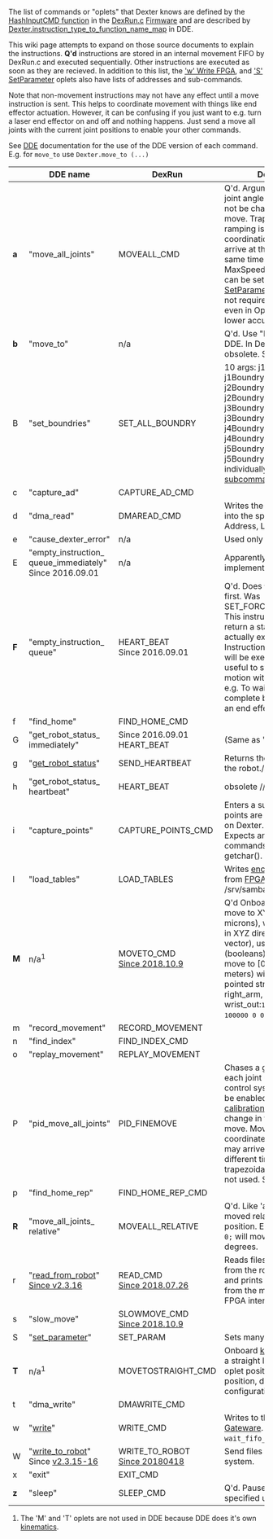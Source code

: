 The list of commands or "oplets" that Dexter knows are defined by the [HashInputCMD function](https://github.com/HaddingtonDynamics/Dexter/search?utf8=%E2%9C%93&q=HashInputCMD+filename%3ADexRun.c&type=) in the [DexRun.c](../blob/master/Firmware/DexRun.c) [Firmware](firmware) and are described by [Dexter.instruction_type_to_function_name_map](https://github.com/cfry/dde/search?q=Dexter.instruction_type_to_function_name_map+filename%3Arobot.js&unscoped_q=Dexter.instruction_type_to_function_name_map+filename%3Arobot.js) in DDE. 

This wiki page attempts to expand on those source documents to explain the instructions. **Q'd** instructions are stored in an internal movement FIFO by DexRun.c and executed sequentially. Other instructions are executed as soon as they are recieved. In addition to this list, the ['w' Write FPGA](oplet-write), and ['S' SetParameter](set-parameter-oplet) oplets also have lists of addresses and sub-commands.

Note that non-movement instructions may not have any effect until a move instruction is sent. This helps to coordinate movement with things like end effector actuation. However, it can be confusing if you just want to e.g. turn a laser end effector on and off and nothing happens. Just send a move all joints with the current joint positions to enable your other commands.

See [DDE](DDE) documentation for the use of the DDE version of each command. E.g. for `move_to` use `Dexter.move_to (...)`

&nbsp; | DDE name | DexRun | Description
--- | --- | --- | ---
**a**|"move_all_joints"|MOVEALL_CMD|Q'd. Arguments: 5 to 7 goal joint angles. The goal can not be changed during the move. Trapezoidal speed ramping is used with coordination so all the joints arrive at their goals at the same time. Acceleration, MaxSpeed, and StartSpeed can be set via the ["S" SetParameter oplet](set-parameter-oplet). Does not require calibration, works even in Open Loop mode (w/ lower accuracy).
**b**|"move_to"|n/a|Q'd. Use "Dexter.move_to" in DDE. In DexRun, this oplet is obsolete. See "M"
B|"set_boundries"|SET_ALL_BOUNDRY|10 args: j1BoundryHigh, j1Boundrylow,  j2BoundryHigh, j2Boundrylow, j3BoundryHigh, j3Boundrylow, j4BoundryHigh, j4Boundrylow, j5BoundryHigh, j5Boundrylow. Set individually with ["S" oplet subcommands](set-parameter-oplet)
c|"capture_ad"|CAPTURE_AD_CMD|
d|"dma_read"|DMAREAD_CMD|Writes the FPGA DMA data into the specified file. 3 args: Address, Length, Filename.
e|"cause_dexter_error"|n/a|Used only in DDE
E|"empty_instruction_ queue_immediately"<br>Since 2016.09.01|n/a|Apparently never implemented in firmware?
**F**|"empty_instruction_ queue"|HEART_BEAT<br>Since 2016.09.01|Q'd. Does `wait_fifo_flush()` first. Was SET_FORCE_MOVE_POINT. This instruction will not return a status until it actually executes. Instructions before this one will be executed first. Very useful to synchronize robot motion with control software. e.g. To wait until a move is complete before activating an end effector.
f|"find_home"|FIND_HOME_CMD||
G|"get_robot_status_ immediately"|Since 2016.09.01 HEART_BEAT| (Same as 'g'?) 
g|"[get_robot_status](status-data)"|SEND_HEARTBEAT|Returns the current [status](status-data) of the robot.//fry
h|"get_robot_status_ heartbeat"|HEART_BEAT|obsolete //fry
i|"capture_points"|CAPTURE_POINTS_CMD| Enters a sub mode where points are captured to a file on Dexter. 1 arg: Filename. Expects an input stream of commands from stdin via getchar(). No timeout.
l|"load_tables"|LOAD_TABLES|Writes [encoder](Encoders) CalTables from [FPGA](Gateware) to /srv/samba/share/HiMem.dta
**M**|n/a<sup>1</sup>|MOVETO_CMD<br>[Since 2018.10.9](https://github.com/HaddingtonDynamics/Dexter/commit/78bc04dfae5166d8889e1fba36540a3de3ea836b#diff-691272021fae98368efb598f8e089c16)|Q'd Onboard [kinematics](Kinematics) move to XYZ (integer microns), with end effector in XYZ direction (unit vector), using configuration (booleans). For example to move to [0,0.5,1.0] (in meters) with the end effector pointed straight down and right_arm, elbow_up, and wrist_out:<tt>1 1 1 1 M 0 500000 100000 0 0 -1 1 1 1</tt>. See 'T'
m|"record_movement"|RECORD_MOVEMENT||
n|"find_index"|FIND_INDEX_CMD||
o|"replay_movement"|REPLAY_MOVEMENT||
P|"pid_move_all_joints"|PID_FINEMOVE|Chases a goal position on each joint using the PID control system which must be enabled. Requires [calibration](Encoder-calibration). The goal can change in the middle of the move. Movement is not coordinated so each joint may arrive at the goal at a different time. The standard trapezoidal speed ramping is not used. See "a".|
p|"find_home_rep"|FIND_HOME_REP_CMD||
**R**|"move_all_joints_ relative"|MOVEALL_RELATIVE|Q'd. Like 'a' but the joint is moved relative to it's prior position. E.g. `R 0 0 -36000 0 0;` will move joint 3 ccw 10 degrees.
r|"[read_from_robot](read-from-robot)"<br>[Since v2.3.16](https://github.com/cfry/dde/releases/tag/untagged-5d86b61c13b61d266905)|READ_CMD<br>[Since 2018.07.26](https://github.com/HaddingtonDynamics/Dexter/commit/243ac0fa3c995effd9c75731d3a9c7ecb70cc73e)|Reads files or string data from the robot. Also reads and prints locally values from the memory mapped FPGA interface.
s|"slow_move"|SLOWMOVE_CMD<br>[Since 2018.10.9](https://github.com/HaddingtonDynamics/Dexter/commit/78bc04dfae5166d8889e1fba36540a3de3ea836b#diff-691272021fae98368efb598f8e089c16)||
S|"[set_parameter](set-parameter-oplet)"|SET_PARAM|Sets many different values
**T**|n/a<sup>1</sup>|MOVETOSTRAIGHT_CMD|Onboard [kinematics](Kinematics) move in a straight line from prior 'M' oplet position to new XYZ position, direction, and configuration. 
t|"dma_write"|DMAWRITE_CMD||
w|"[write](oplet-write)"|WRITE_CMD|Writes to the [FPGA / Gateware](Gateware). Does `wait_fifo_flush()` first.
W|"[write_to_robot](write-to-robot)"<br>Since [v2.3.15-16](https://github.com/cfry/dde/releases/tag/untagged-5d86b61c13b61d266905)|WRITE_TO_ROBOT<br>[Since 20180418](https://github.com/HaddingtonDynamics/Dexter/commit/ef39cfe6effd36faeb9bd96b21a11a3dcd6b84ef)|Send files to the Dexter file system. 
x|"exit"|EXIT_CMD||
**z**|"sleep"|SLEEP_CMD|Q'd. Pause the robot for the specified uSeconds|

1. The 'M' and 'T' oplets are not used in DDE because DDE does it's own [kinematics](Kinematics). 